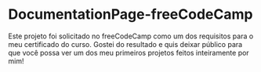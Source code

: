 # DocumentationPage-freeCodeCamp
Este projeto foi solicitado no freeCodeCamp como um dos requisitos para o meu certificado do curso. Gostei do resultado e quis deixar público para que você possa ver um dos meu primeiros projetos feitos inteiramente por mim!
